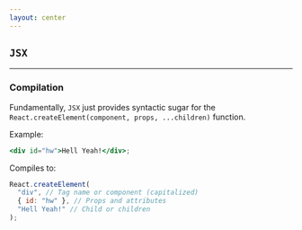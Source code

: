 ```yaml
---
layout: center
---
```


## `JSX`

<Toc maxDepth="2" mode="onlySiblings"/>

---

### Compilation

Fundamentally, `JSX` just provides syntactic sugar for the `React.createElement(component, props, ...children)` function.

Example:
```jsx
<div id="hw">Hell Yeah!</div>;
```

Compiles to:
```jsx
React.createElement(
  "div", // Tag name or component (capitalized)
  { id: "hw" }, // Props and attributes
  "Hell Yeah!" // Child or children
);
```

<!--
You can try it at https://babeljs.io/repl/#?presets= es2015%2Creact%2Cstage-0

JSX is not mandatory for creating React App, but it makes development quick and clear.
-->

